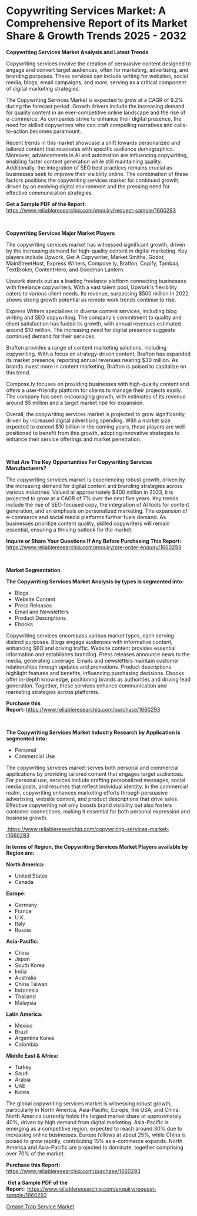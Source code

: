<p><h1>Copywriting Services Market: A Comprehensive Report of its Market Share & Growth Trends 2025 - 2032</h1></p><p><strong>Copywriting Services Market Analysis and Latest Trends</strong></p>
<p><p>Copywriting services involve the creation of persuasive content designed to engage and convert target audiences, often for marketing, advertising, and branding purposes. These services can include writing for websites, social media, blogs, email campaigns, and more, serving as a critical component of digital marketing strategies. </p><p>The Copywriting Services Market is expected to grow at a CAGR of 9.2% during the forecast period. Growth drivers include the increasing demand for quality content in an ever-competitive online landscape and the rise of e-commerce. As companies strive to enhance their digital presence, the need for skilled copywriters who can craft compelling narratives and calls-to-action becomes paramount. </p><p>Recent trends in this market showcase a shift towards personalized and tailored content that resonates with specific audience demographics. Moreover, advancements in AI and automation are influencing copywriting, enabling faster content generation while still maintaining quality. Additionally, the integration of SEO best practices remains crucial as businesses seek to improve their visibility online. The combination of these factors positions the copywriting services market for continued growth, driven by an evolving digital environment and the pressing need for effective communication strategies.</p></p>
<p><strong>Get a Sample PDF of the Report:&nbsp;</strong> <a href="https://www.reliableresearchiq.com/enquiry/request-sample/1660293?utm_campaign=3180&utm_medium=2&utm_source=Github&utm_content=ia&utm_term=10032025&utm_id=copywriting-services">https://www.reliableresearchiq.com/enquiry/request-sample/1660293</a></p>
<p>&nbsp;</p>
<p><strong>Copywriting Services Major Market Players</strong></p>
<p><p>The copywriting services market has witnessed significant growth, driven by the increasing demand for high-quality content in digital marketing. Key players include Upwork, Get A Copywriter, Market Smiths, Godot, MainStreetHost, Express Writers, Compose.ly, Brafton, Copify, Tambaa, TextBroker, ContentHero, and Goodman Lantern. </p><p>Upwork stands out as a leading freelance platform connecting businesses with freelance copywriters. With a vast talent pool, Upwork's flexibility caters to various client needs. Its revenue, surpassing $500 million in 2022, shows strong growth potential as remote work trends continue to rise.</p><p>Express Writers specializes in diverse content services, including blog writing and SEO copywriting. The company's commitment to quality and client satisfaction has fueled its growth, with annual revenues estimated around $10 million. The increasing need for digital presence suggests continued demand for their services.</p><p>Brafton provides a range of content marketing solutions, including copywriting. With a focus on strategy-driven content, Brafton has expanded its market presence, reporting annual revenues nearing $30 million. As brands invest more in content marketing, Brafton is poised to capitalize on this trend.</p><p>Compose.ly focuses on providing businesses with high-quality content and offers a user-friendly platform for clients to manage their projects easily. The company has seen encouraging growth, with estimates of its revenue around $5 million and a target market ripe for expansion.</p><p>Overall, the copywriting services market is projected to grow significantly, driven by increased digital advertising spending. With a market size expected to exceed $10 billion in the coming years, these players are well-positioned to benefit from this growth, adopting innovative strategies to enhance their service offerings and market penetration.</p></p>
<p>&nbsp;</p>
<p><strong>What Are The Key Opportunities For Copywriting Services Manufacturers?</strong></p>
<p><p>The copywriting services market is experiencing robust growth, driven by the increasing demand for digital content and branding strategies across various industries. Valued at approximately $400 million in 2023, it is projected to grow at a CAGR of 7% over the next five years. Key trends include the rise of SEO-focused copy, the integration of AI tools for content generation, and an emphasis on personalized marketing. The expansion of e-commerce and social media platforms further fuels demand. As businesses prioritize content quality, skilled copywriters will remain essential, ensuring a thriving outlook for the market.</p></p>
<p><strong>Inquire or Share Your Questions If Any Before Purchasing This Report:</strong> <a href="https://www.reliableresearchiq.com/enquiry/pre-order-enquiry/1660293?utm_campaign=3180&utm_medium=2&utm_source=Github&utm_content=ia&utm_term=10032025&utm_id=copywriting-services">https://www.reliableresearchiq.com/enquiry/pre-order-enquiry/1660293</a></p>
<p>&nbsp;</p>
<p><strong>Market Segmentation</strong></p>
<p><strong>The Copywriting Services Market Analysis by types is segmented into:</strong></p>
<p><ul><li>Blogs</li><li>Website Content</li><li>Press Releases</li><li>Email and Newsletters</li><li>Product Descriptions</li><li>Ebooks</li></ul></p>
<p><p>Copywriting services encompass various market types, each serving distinct purposes. Blogs engage audiences with informative content, enhancing SEO and driving traffic. Website content provides essential information and establishes branding. Press releases announce news to the media, generating coverage. Emails and newsletters maintain customer relationships through updates and promotions. Product descriptions highlight features and benefits, influencing purchasing decisions. Ebooks offer in-depth knowledge, positioning brands as authorities and driving lead generation. Together, these services enhance communication and marketing strategies across platforms.</p></p>
<p><strong>Purchase this Report:&nbsp;</strong><a href="https://www.reliableresearchiq.com/purchase/1660293?utm_campaign=3180&utm_medium=2&utm_source=Github&utm_content=ia&utm_term=10032025&utm_id=copywriting-services">https://www.reliableresearchiq.com/purchase/1660293</a></p>
<p>&nbsp;</p>
<p><strong>The Copywriting Services Market Industry Research by Application is segmented into:</strong></p>
<p><ul><li>Personal</li><li>Commercial Use</li></ul></p>
<p><p>The copywriting services market serves both personal and commercial applications by providing tailored content that engages target audiences. For personal use, services include crafting personalized messages, social media posts, and resumes that reflect individual identity. In the commercial realm, copywriting enhances marketing efforts through persuasive advertising, website content, and product descriptions that drive sales. Effective copywriting not only boosts brand visibility but also fosters customer connections, making it essential for both personal expression and business growth.</p></p>
<p><a href="https://www.reliableresearchiq.com/copywriting-services-market-r1660293?utm_campaign=3180&utm_medium=2&utm_source=Github&utm_content=ia&utm_term=10032025&utm_id=copywriting-services">&nbsp;https://www.reliableresearchiq.com/copywriting-services-market-r1660293</a></p>
<p><strong>In terms of Region, the Copywriting Services Market Players available by Region are:</strong></p>
<p>
    <p> <strong> North America: </strong>
        <ul>
            <li>United States</li>
            <li>Canada</li>
        </ul>
        </p> 
    <p> <strong> Europe: </strong>
        <ul>
            <li>Germany</li>
            <li>France</li>
            <li>U.K.</li>
            <li>Italy</li>
            <li>Russia</li>
        </ul>
        </p> 
    <p> <strong> Asia-Pacific: </strong>
        <ul>
            <li>China</li>
            <li>Japan</li>
            <li>South Korea</li>
            <li>India</li>
            <li>Australia</li>
            <li>China Taiwan</li>
            <li>Indonesia</li>
            <li>Thailand</li>
            <li>Malaysia</li>
        </ul>
        </p> 
    <p> <strong> Latin America: </strong>
        <ul>
            <li>Mexico</li>
            <li>Brazil</li>
            <li>Argentina Korea</li>
            <li>Colombia</li>
        </ul>
        </p> 
    <p> <strong> Middle East & Africa: </strong>
        <ul>
            <li>Turkey</li>
            <li>Saudi</li>
            <li>Arabia</li>
            <li>UAE</li>
            <li>Korea</li>
        </ul>
    </p>
    </p>
<p><p>The global copywriting services market is witnessing robust growth, particularly in North America, Asia-Pacific, Europe, the USA, and China. North America currently holds the largest market share at approximately 40%, driven by high demand from digital marketing. Asia-Pacific is emerging as a competitive region, expected to reach around 30% due to increasing online businesses. Europe follows at about 25%, while China is poised to grow rapidly, contributing 15% as e-commerce expands. North America and Asia-Pacific are projected to dominate, together comprising over 70% of the market.</p></p>
<p><strong>Purchase this Report: </strong><a href="https://www.reliableresearchiq.com/purchase/1660293?utm_campaign=3180&utm_medium=2&utm_source=Github&utm_content=ia&utm_term=10032025&utm_id=copywriting-services">https://www.reliableresearchiq.com/purchase/1660293</a></p>
<p>&nbsp;<strong>Get a Sample PDF of the Report:&nbsp;&nbsp;</strong><a href="https://www.reliableresearchiq.com/enquiry/request-sample/1660293?utm_campaign=3180&utm_medium=2&utm_source=Github&utm_content=ia&utm_term=10032025&utm_id=copywriting-services">https://www.reliableresearchiq.com/enquiry/request-sample/1660293</a></p>
<p><strong></strong></p>
<p><p><a href="https://github.com/ccreola81/Market-Research-Report-List-1/blob/main/grease-trap-service-market.md?utm_campaign=3180&utm_medium=2&utm_source=Github&utm_content=ia&utm_term=10032025&utm_id=copywriting-services">Grease Trap Service Market</a></p></p>